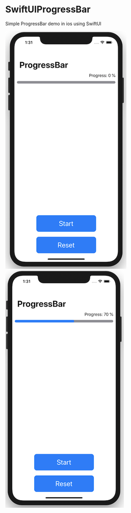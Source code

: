 # SwiftUIProgressBar

Simple ProgressBar demo in ios using SwiftUI

![alt text](https://raw.githubusercontent.com/raj-engineer/SwiftUIProgressBar/master/SwiftUIProgress/Screenshots/progressbarScreenshot.png) &nbsp; &nbsp; &nbsp; &nbsp; &nbsp; &nbsp;   &nbsp;  ![alt text](https://raw.githubusercontent.com/raj-engineer/SwiftUIProgressBar/master/SwiftUIProgress/Screenshots/Screenshot1%20_ProgressBar.png)
